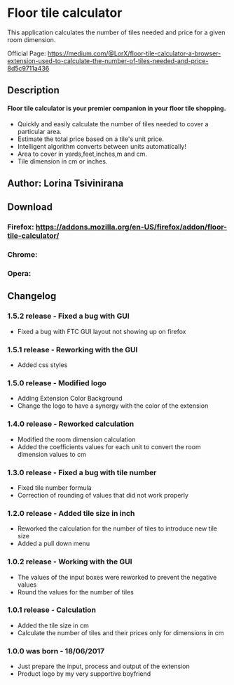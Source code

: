 # Floor tile calculator

This application calculates the number of tiles needed and price for a given room dimension. 

Official Page: https://medium.com/@LorX/floor-tile-calculator-a-browser-extension-used-to-calculate-the-number-of-tiles-needed-and-price-8d5c9711a436

## Description
#### Floor tile calculator is your premier companion in your floor tile shopping.

* Quickly and easily calculate the number of tiles needed to cover a particular area.
* Estimate the total price based on a tile's unit price.
* Intelligent algorithm converts between units automatically!
* Area to cover in yards,feet,inches,m and cm.
* Tile dimension in cm or inches.

## Author: Lorina Tsivinirana
## Download
### Firefox: https://addons.mozilla.org/en-US/firefox/addon/floor-tile-calculator/
### Chrome: 
### Opera: 

## Changelog
### 1.5.2 release - Fixed a bug with GUI
* Fixed a bug with FTC GUI layout not showing up on firefox

### 1.5.1 release - Reworking with the GUI
* Added css styles

### 1.5.0 release - Modified logo
* Adding Extension Color Background
* Change the logo to have a synergy with the color of the extension

### 1.4.0 release - Reworked calculation
* Modified the room dimension calculation
* Added the coefficients values for each unit to convert the room dimension values to cm

### 1.3.0 release - Fixed a bug with tile number
* Fixed tile number formula
* Correction of rounding of values that did not work properly

### 1.2.0 release - Added tile size in inch
* Reworked the calculation for the number of tiles to introduce new tile size
* Added a pull down menu

### 1.0.2 release - Working with the GUI
* The values of the input boxes were reworked to prevent the negative values
* Round the values for the number of tiles

### 1.0.1 release - Calculation
* Added the tile size in cm
* Calculate the number of tiles and their prices only for dimensions in cm

### 1.0.0 was born - 18/06/2017
* Just prepare the input, process and output of the extension
* Product logo by my very supportive boyfriend 

